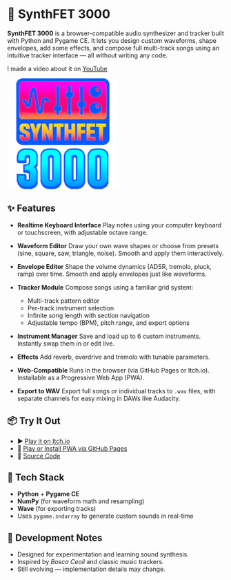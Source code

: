 # 🎹 SynthFET 3000

**SynthFET 3000** is a browser-compatible audio synthesizer and tracker built with Python and Pygame CE. It lets you design custom waveforms, shape envelopes, add some effects, and compose full multi-track songs using an intuitive tracker interface — all without writing any code.

I made a video about it on [YouTube](www.youtube.com/watch?v=gzugOKLWTTs)

![](favicon.png)

## ✨ Features

* **Realtime Keyboard Interface**
  Play notes using your computer keyboard or touchscreen, with adjustable octave range.

* **Waveform Editor**
  Draw your own wave shapes or choose from presets (sine, square, saw, triangle, noise). Smooth and apply them interactively.

* **Envelope Editor**
  Shape the volume dynamics (ADSR, tremolo, pluck, ramp) over time. Smooth and apply envelopes just like waveforms.

* **Tracker Module**
  Compose songs using a familiar grid system:

  * Multi-track pattern editor
  * Per-track instrument selection
  * Infinite song length with section navigation
  * Adjustable tempo (BPM), pitch range, and export options

* **Instrument Manager**
  Save and load up to 6 custom instruments. Instantly swap them in or edit live.

* **Effects**
  Add reverb, overdrive and tremolo with tunable parameters.

* **Web-Compatible**
  Runs in the browser (via GitHub Pages or Itch.io). Installable as a Progressive Web App (PWA).

* **Export to WAV**
  Export full songs or individual tracks to `.wav` files, with separate channels for easy mixing in DAWs like Audacity.

## 📦 Try It Out

* ▶️ [Play it on Itch.io](https://finfetchannel.itch.io/synthfet-3000)
* 💾 [Play or Install PWA via GitHub Pages](https://finfetchannel.github.io/SynthFET3000/)
* 🧠 [Source Code](https://github.com/FinFetChannel/SynthFET3000)

## 🧰 Tech Stack

* **Python** + **Pygame CE**
* **NumPy** (for waveform math and resampling)
* **Wave** (for exporting tracks)
* Uses `pygame.sndarray` to generate custom sounds in real-time

## 🔧 Development Notes

* Designed for experimentation and learning sound synthesis.
* Inspired by *Bosca Ceoil* and classic music trackers.
* Still evolving — implementation details may change.
